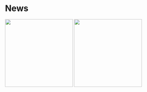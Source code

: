 # News

<div>
<img src="https://user-images.githubusercontent.com/51912680/111685271-c20b5200-8838-11eb-9acb-39e94bcc6f8f.jpg" width=225/>
<img src="https://user-images.githubusercontent.com/51912680/111685378-e5ce9800-8838-11eb-9d61-7d3b130dfedf.jpg" width=225/>
</div>
